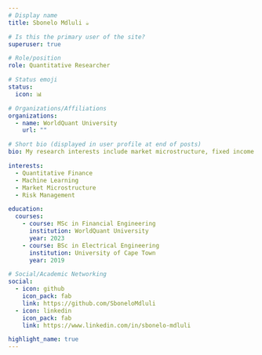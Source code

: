 ```yaml
---
# Display name
title: Sbonelo Mdluli ☕️

# Is this the primary user of the site?
superuser: true

# Role/position
role: Quantitative Researcher

# Status emoji
status:
  icon: 📊

# Organizations/Affiliations
organizations:
  - name: WorldQuant University
    url: ""

# Short bio (displayed in user profile at end of posts)
bio: My research interests include market microstructure, fixed income modeling, and machine learning applications in finance.

interests:
  - Quantitative Finance
  - Machine Learning
  - Market Microstructure
  - Risk Management

education:
  courses:
    - course: MSc in Financial Engineering
      institution: WorldQuant University
      year: 2023
    - course: BSc in Electrical Engineering
      institution: University of Cape Town
      year: 2019

# Social/Academic Networking
social:
  - icon: github
    icon_pack: fab
    link: https://github.com/SboneloMdluli
  - icon: linkedin
    icon_pack: fab
    link: https://www.linkedin.com/in/sbonelo-mdluli

highlight_name: true
---
```

